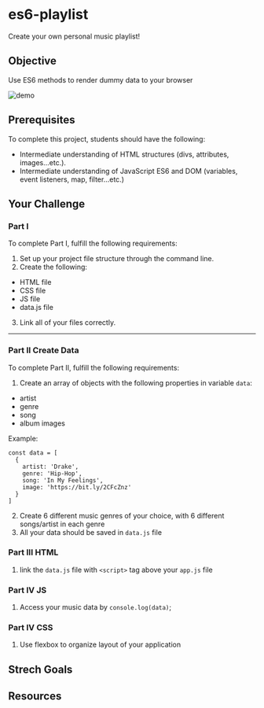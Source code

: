 # es6-playlist

Create your own personal music playlist!

## Objective

Use ES6 methods to render dummy data to your browser

![demo](https://i.imgur.com/5vo5BBC.gif)

## Prerequisites

To complete this project, students should have the following:
* Intermediate understanding of HTML structures (divs, attributes, images...etc.).
* Intermediate understanding of JavaScript ES6 and DOM (variables, event listeners, map, filter...etc.)


## Your Challenge

### Part I

To complete Part I, fulfill the following requirements:
1. Set up your project file structure through the command line.
2. Create the following:
* HTML file
* CSS file
* JS file
* data.js file
3. Link all of your files correctly.

---

### Part II Create Data

To complete Part II, fulfill the following requirements:

1. Create an array of objects with the following properties in variable `data`:
  - artist
  - genre
  - song
  - album images
  
  Example:
  ```
  const data = [
    {
      artist: 'Drake',
      genre: 'Hip-Hop',
      song: 'In My Feelings',
      image: 'https://bit.ly/2CFcZnz'
    }
  ]
  ```
2. Create 6 different music genres of your choice, with 6 different songs/artist in each genre
3. All your data should be saved in `data.js` file


### Part III HTML

1. link the `data.js` file with `<script>` tag above your `app.js` file


### Part IV JS

1. Access your music data by `console.log(data)`;

### Part IV CSS

1. Use flexbox to organize layout of your application


## Strech Goals

## Resources
